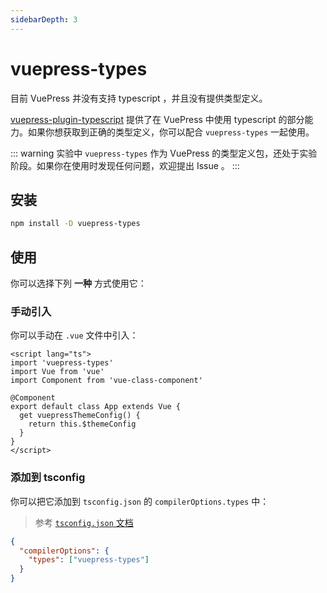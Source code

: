 ```yaml
---
sidebarDepth: 3
---
```


# vuepress-types <GitHubLink repo="vuepress/vuepress-community"/>

目前 VuePress 并没有支持 typescript ，并且没有提供类型定义。

[vuepress-plugin-typescript](../plugins/typescript.md) 提供了在 VuePress 中使用 typescript 的部分能力。如果你想获取到正确的类型定义，你可以配合 `vuepress-types` 一起使用。

::: warning 实验中
`vuepress-types` 作为 VuePress 的类型定义包，还处于实验阶段。如果你在使用时发现任何问题，欢迎提出 Issue 。
:::

## 安装

```sh
npm install -D vuepress-types
```

## 使用

你可以选择下列 **一种** 方式使用它：

### 手动引入

你可以手动在 `.vue` 文件中引入：

```vue {2}
<script lang="ts">
import 'vuepress-types'
import Vue from 'vue'
import Component from 'vue-class-component'

@Component
export default class App extends Vue {
  get vuepressThemeConfig() {
    return this.$themeConfig
  }
}
</script>
```

### 添加到 tsconfig

你可以把它添加到 `tsconfig.json` 的 `compilerOptions.types` 中：

> 参考 [`tsconfig.json` 文档](https://www.typescriptlang.org/docs/handbook/tsconfig-json.html#types-typeroots-and-types)

```json {3}
{
  "compilerOptions": {
    "types": ["vuepress-types"]
  }
}
```
